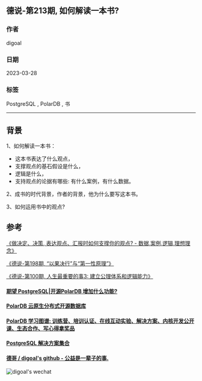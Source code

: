 ## 德说-第213期, 如何解读一本书?    
                                                                              
### 作者                                                        
digoal                                                        
                                                        
### 日期                                                        
2023-03-28                                                    
                                                        
### 标签                                                        
PostgreSQL , PolarDB , 书                
                                                        
----                                                        
                                                        
## 背景      
1、如何解读一本书：  
- 这本书表达了什么观点，  
- 支撑观点的基石假设是什么，  
- 逻辑是什么，  
- 支持观点的论据有哪些: 有什么案例，有什么数据。  
  
2、成书的时代背景，作者的背景，他为什么要写这本书。  
  
3、如何运用书中的观点?  
  
  
## 参考  
[《做决定、决策, 表达观点、汇报时如何支撑你的观点?  - 数据,案例,逻辑,理想理念》](../202104/20210414_04.md)    
  
[《德说-第198期, “以果决行”与“第一性原理”》](../202302/20230219_01.md)    
  
[《德说-第100期, 人生最重要的事3: 建立公理体系和逻辑能力》](../202206/20220610_01.md)    
  
  
#### [期望 PostgreSQL|开源PolarDB 增加什么功能?](https://github.com/digoal/blog/issues/76 "269ac3d1c492e938c0191101c7238216")
  
  
#### [PolarDB 云原生分布式开源数据库](https://github.com/ApsaraDB "57258f76c37864c6e6d23383d05714ea")
  
  
#### [PolarDB 学习图谱: 训练营、培训认证、在线互动实验、解决方案、内核开发公开课、生态合作、写心得拿奖品](https://www.aliyun.com/database/openpolardb/activity "8642f60e04ed0c814bf9cb9677976bd4")
  
  
#### [PostgreSQL 解决方案集合](../201706/20170601_02.md "40cff096e9ed7122c512b35d8561d9c8")
  
  
#### [德哥 / digoal's github - 公益是一辈子的事.](https://github.com/digoal/blog/blob/master/README.md "22709685feb7cab07d30f30387f0a9ae")
  
  
![digoal's wechat](../pic/digoal_weixin.jpg "f7ad92eeba24523fd47a6e1a0e691b59")
  
